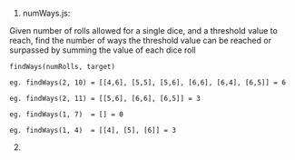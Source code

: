 1. numWays.js:

Given number of rolls allowed for a single dice, and a threshold value to reach, find the number of ways the threshold value can be reached or surpassed by summing the value of each dice roll

 
    findWays(numRolls, target)

    eg. findWays(2, 10) = [[4,6], [5,5], [5,6], [6,6], [6,4], [6,5]] = 6

    eg. findWays(2, 11) = [[5,6], [6,6], [6,5]] = 3

    eg. findWays(1, 7)  = [] = 0

    eg. findWays(1, 4)  = [[4], [5], [6]] = 3



2. 